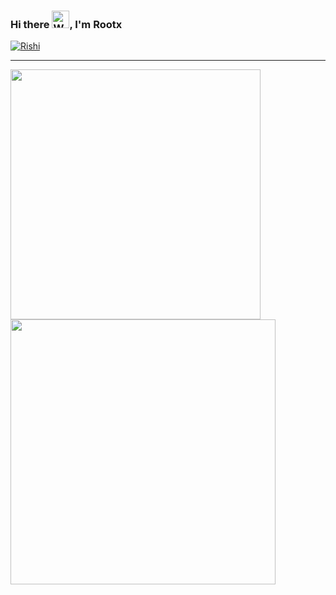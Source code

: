 
### Hi there <img src="https://raw.githubusercontent.com/Tarikul-Islam-Anik/Animated-Fluent-Emojis/master/Emojis/Hand%20gestures/Waving%20Hand%20Medium-Light%20Skin%20Tone.png" alt="Waving Hand Medium-Light Skin Tone" width="28" height="28" />, I'm Rootx





[![Rishi](https://github-widgetbox.vercel.app/api/profile?username=rootx007&data=followers,repositories,stars,commits&theme=nautilus)](https://github.com/Jurredr/github-widgetbox)



---



<p float="left">
  <img src="https://github-readme-stats.vercel.app/api?username=rootx007&count_private=true&show_icons=true&theme=tokyonight" width="400" />
  <img src="https://streak-stats.demolab.com?user=rootx007&theme=tokyonight" width="424" /> 
</p>
